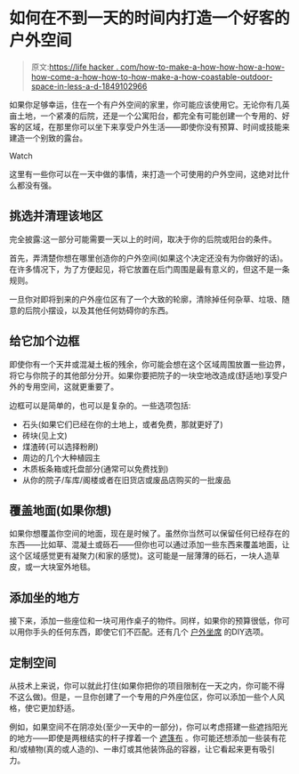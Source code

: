 # 如何在不到一天的时间内打造一个好客的户外空间

> 原文:[https://life hacker . com/how-to-make-a-how-how-how-a-how-how-come-a-how-how-to-how-make-a-how-coastable-outdoor-space-in-less-a-d-1849102966](https://lifehacker.com/how-to-make-a-hospitable-outdoor-space-in-less-than-a-d-1849102966)

如果你足够幸运，住在一个有户外空间的家里，你可能应该使用它。无论你有几英亩土地，一个紧凑的后院，还是一个公寓阳台，都完全有可能创建一个专用的、好客的区域，在那里你可以坐下来享受户外生活——即使你没有预算、时间或技能来建造一个别致的露台。

Watch

这里有一些你可以在一天中做的事情，来打造一个可使用的户外空间，这绝对比什么都没有强。

## 挑选并清理该地区

完全披露:这一部分可能需要一天以上的时间，取决于你的后院或阳台的条件。

首先，弄清楚你想在哪里创造你的户外空间(如果这个决定还没有为你做好的话)。在许多情况下，为了方便起见，将它放置在后门周围是最有意义的，但这不是一条规则。

一旦你对即将到来的户外座位区有了一个大致的轮廓，清除掉任何杂草、垃圾、随意的后院小摆设，以及其他任何妨碍你的东西。

## 给它加个边框

即使你有一个天井或混凝土板的残余，你可能会想在这个区域周围放置一些边界，将它与你院子的其他部分分开。如果你要把院子的一块空地改造成(舒适地)享受户外的专用空间，这就更重要了。

边框可以是简单的，也可以是复杂的。一些选项包括:

*   石头(如果它们已经在你的土地上，或者免费，那就更好了)
*   砖块(见上文)
*   煤渣砖(可以选择粉刷)
*   周边的几个大种植园主
*   木质板条箱或托盘部分(通常可以免费找到)
*   从你的院子/车库/阁楼或者在旧货店或废品店购买的一批废品

## 覆盖地面(如果你想)

如果你想覆盖你空间的地面，现在是时候了。虽然你当然可以保留任何已经存在的东西——比如草、混凝土或砾石——但你也可以通过添加一些东西来覆盖地面，让这个区域感觉更有凝聚力(和家的感觉)。这可能是一层薄薄的砾石，一块人造草皮，或一大块室外地毯。

## 添加坐的地方

接下来，添加一些座位和一块可用作桌子的物件。同样，如果你的预算很低，你可以用你手头的任何东西，即使它们不匹配。还有几个 [户外坐席](https://lifehacker.com/how-to-spruce-up-your-outdoor-living-space-in-the-cheap-1847492628) 的DIY选项。

## 定制空间

从技术上来说，你可以就此打住(如果你把你的项目限制在一天之内，你可能不得不这么做)。但是，一旦你创建了一个专用的户外座位区，你可以添加一些个人风格，使它更加舒适。

例如，如果空间不在阴凉处(至少一天中的一部分)，你可以考虑搭建一些遮挡阳光的地方——即使是两根结实的杆子撑着一个 [遮篷布](https://lifehacker.com/how-to-spruce-up-your-outdoor-living-space-in-the-cheap-1847492628) 。你可能还想添加一些装有花和/或植物(真的或人造的)、一串灯或其他装饰品的容器，让它看起来更有吸引力。